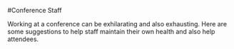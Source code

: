 #Conference Staff

Working at a conference can be exhilarating and also exhausting. Here are some suggestions to help staff maintain their own health and also help attendees.